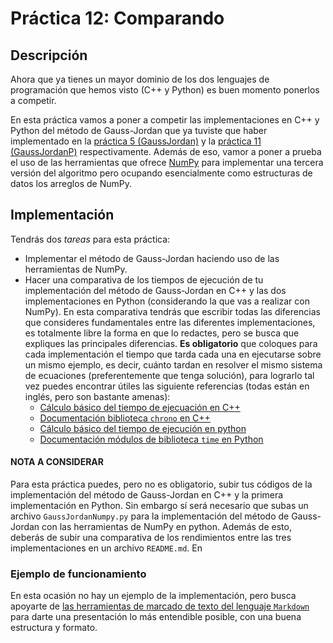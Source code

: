 # Práctica 12: Comparando

## Descripción

Ahora que ya tienes un mayor dominio de los dos lenguajes de programación que hemos visto (C++ y Python) es buen momento ponerlos a competir.

En esta práctica vamos a poner a competir las implementaciones en C++ y Python del método de Gauss-Jordan que ya tuviste que haber implementado en la [práctica 5 (GaussJordan)](../5_GaussJordan) y la [práctica 11 (GaussJordanP)](../11_GaussJordanP) respectivamente. Además de eso, vamor a poner a prueba el uso de las herramientas que ofrece [NumPy](https://numpy.org/doc/) para implementar una tercera versión del algoritmo pero ocupando esencialmente como estructuras de datos los arreglos de NumPy.

## Implementación

Tendrás dos _tareas_ para esta práctica:

* Implementar el método de Gauss-Jordan haciendo uso de las herramientas de NumPy.
* Hacer una comparativa de los tiempos de ejecución de tu implementación del método de Gauss-Jordan en C++ y las dos implementaciones en Python (considerando la que vas a realizar con NumPy). En esta comparativa tendrás que escribir todas las diferencias que consideres fundamentales entre las diferentes implementaciones, es totalmente libre la forma en que lo redactes, pero se busca que expliques las principales diferencias. **Es obligatorio** que coloques para cada implementación el tiempo que tarda cada una en ejecutarse sobre un mismo ejemplo, es decir, cuánto tardan en resolver el mismo sistema de ecuaciones (preferentemente que tenga solución), para lograrlo tal vez puedes encontrar útiles las siguiente referencias (todas están en inglés, pero son bastante amenas):
    - [Cálculo básico del tiempo de ejecuación en C++](https://www.geeksforgeeks.org/measure-execution-time-function-cpp/)
    - [Documentación biblioteca `chrono` en C++](https://www.cplusplus.com/reference/chrono/)
    - [Cálculo básico del tiempo de ejecución en python](https://stackoverflow.com/questions/7370801/how-to-measure-elapsed-time-in-python#answers)
    - [Documentación módulos de biblioteca `time` en Python](https://docs.python.org/3/library/time.html)


#### NOTA A CONSIDERAR
Para esta práctica puedes, pero no es obligatorio, subir tus códigos de la implementación del método de Gauss-Jordan en C++ y la primera implementación en Python. Sin embargo sí será necesario que subas un archivo `GaussJordanNumpy.py` para la implementación del método de Gauss-Jordan con las herramientas de NumPy en python. Además de esto, deberás de subir una comparativa de los rendimientos entre las tres implementaciones en un archivo `README.md`. En

### Ejemplo de funcionamiento
En esta ocasión no hay un ejemplo de la implementación, pero busca apoyarte de [las herramientas de marcado de texto del lenguaje `Markdown`](https://docs.github.com/en/free-pro-team@latest/github/writing-on-github/basic-writing-and-formatting-syntax) para darte una presentación lo más entendible posible, con una buena estructura y formato.
